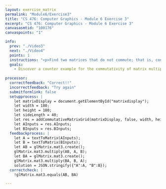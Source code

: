 ```yaml
---
layout: exercise_matrix
permalink: "Module6/Exercise3"
title: "CS 476: Computer Graphics - Module 6 Exercise 3"
excerpt: "CS 476: Computer Graphics - Module 6 Exercise 3"
canvasasmtid: "100176"
canvaspoints: "1"

info:
  prev: "./Video3"
  next: "./Video4"
  points: 1
  instructions: "<p>Find two matrices that do not commute; that is, construct a matrix A and a matrix B so that B(Ax) is not the same as A(Bx).  Please use the widget below to input your matrices and experiment, and when you believe you have the answer, enter your netid and the check/submit button below</p><div id = \"matrixdisplay\"></div>"
  goals:
    - Discover a counter example for the commutativity of matrix multiplication
    
processor:  
  correctfeedback: "Correct!!" 
  incorrectfeedback: "Try again"
  submitformlink: false
  setupprocess: |
    let matrixDisplay = document.getElementById("matrixdisplay");
    let width = 180;
    let height = 180;
    let sideLength = 40;
    let res = addCommutativeMatrixGrid(matrixDisplay, false, width, height, sideLength);
    let AInputs = res.AInputs;
    let BInputs = res.BInputs;
  feedbackprocess: | 
    let A = textToMatrix(AInputs);
    let B = textToMatrix(BInputs);
    let AB = glMatrix.mat3.create();
    glMatrix.mat3.multiply(AB, A, B);
    let BA = glMatrix.mat3.create();
    glMatrix.mat3.multiply(BA, B, A);
    solution = JSON.stringify({"A":A, "B":B});
  correctcheck: |
    !glMatrix.mat3.equals(AB, BA)

---
```

